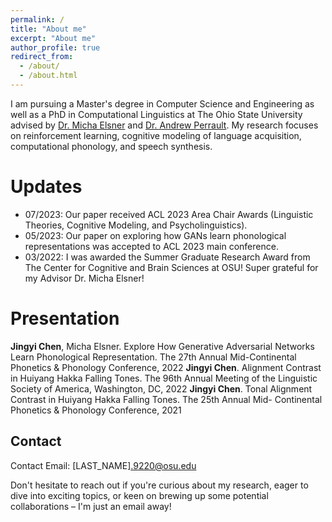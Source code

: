 ```yaml
---
permalink: /
title: "About me"
excerpt: "About me"
author_profile: true
redirect_from: 
  - /about/
  - /about.html
---
```


I am pursuing a Master's degree in Computer Science and Engineering as well as a PhD in Computational Linguistics at The Ohio State University advised by [Dr. Micha Elsner](https://u.osu.edu/elsner.14/) and [Dr. Andrew Perrault](https://aperrault.github.io). My research focuses on reinforcement learning, cognitive modeling of language acquisition, computational phonology, and speech synthesis.

Updates
======
* 07/2023: Our paper received ACL 2023 Area Chair Awards (Linguistic Theories, Cognitive Modeling, and Psycholinguistics).
* 05/2023: Our paper on exploring how GANs learn phonological representations was accepted to ACL 2023 main conference.
* 03/2022: I was awarded the Summer Graduate Research Award from The Center for Cognitive and Brain Sciences at OSU! Super grateful for my Advisor Dr. Micha Elsner! 


Presentation
======
**Jingyi Chen**, Micha Elsner. Explore How Generative Adversarial Networks Learn Phonological Representation. The 27th Annual Mid-Continental Phonetics & Phonology Conference, 2022
**Jingyi Chen**. Alignment Contrast in Huiyang Hakka Falling Tones. The 96th Annual Meeting of the Linguistic Society of America, Washington, DC, 2022
**Jingyi Chen**. Tonal Alignment Contrast in Huiyang Hakka Falling Tones. The 25th Annual Mid- Continental Phonetics & Phonology Conference, 2021

Contact
------
Contact
Email: [LAST_NAME].9220@osu.edu

Don't hesitate to reach out if you're curious about my research, eager to dive into exciting topics, or keen on brewing up some potential collaborations – I'm just an email away!


